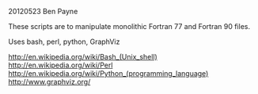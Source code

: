 20120523
Ben Payne

These scripts are to manipulate monolithic Fortran 77 and Fortran 90 files. 

Uses bash, perl, python, GraphViz

http://en.wikipedia.org/wiki/Bash_(Unix_shell)
http://en.wikipedia.org/wiki/Perl
http://en.wikipedia.org/wiki/Python_(programming_language)
http://www.graphviz.org/

